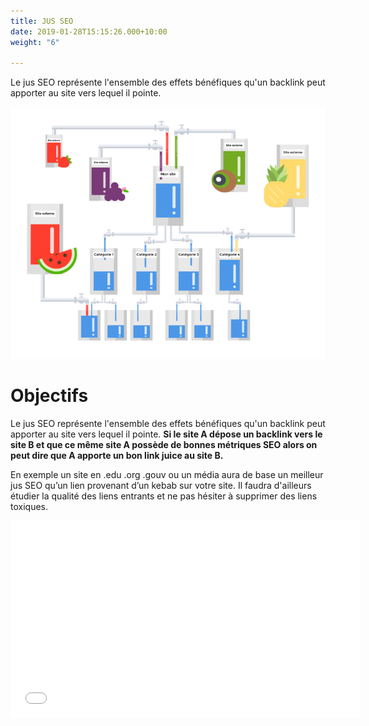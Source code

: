 ```yaml
---
title: JUS SEO
date: 2019-01-28T15:15:26.000+10:00
weight: "6"

---
```

Le jus SEO représente l'ensemble des effets bénéfiques qu'un backlink peut apporter au site vers lequel il pointe.

![](/uploads/24521.png)

# Objectifs

Le jus SEO représente l'ensemble des effets bénéfiques qu'un backlink peut apporter au site vers lequel il pointe. **Si le site A dépose un backlink vers le site B et que ce même site A possède de bonnes métriques SEO alors on peut dire que A apporte un bon link juice au site B.**

En exemple un site en .edu .org .gouv ou un média aura de base un meilleur jus SEO qu’un lien provenant d’un kebab sur votre site. Il faudra d'ailleurs étudier la qualité des liens entrants et ne pas hésiter à supprimer des liens toxiques.  
  
<iframe width="560" height="315" src="[https://www.youtube.com/embed/YmGBT9drFEg?controls=0](https://www.youtube.com/embed/YmGBT9drFEg?controls=0 "https://www.youtube.com/embed/YmGBT9drFEg?controls=0")" title="YouTube video player" frameborder="0" allow="accelerometer; autoplay; clipboard-write; encrypted-media; gyroscope; picture-in-picture" allowfullscreen></iframe>